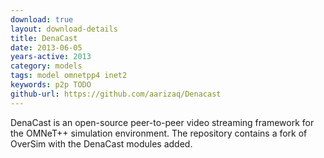```yaml
---
download: true
layout: download-details
title: DenaCast
date: 2013-06-05
years-active: 2013
category: models
tags: model omnetpp4 inet2
keywords: p2p TODO
github-url: https://github.com/aarizaq/Denacast
---
```


DenaCast is an open-source peer-to-peer video streaming framework for the
OMNeT++ simulation environment. The repository contains a fork of OverSim
with the DenaCast modules added.
